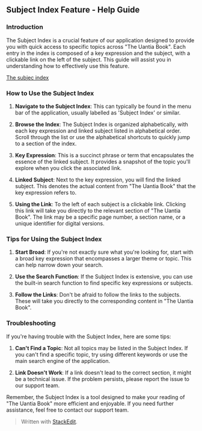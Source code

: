 ## Subject Index Feature - Help Guide

### Introduction

The Subject Index is a crucial feature of our application designed to provide you with quick access to specific topics across "The Uantia Book". Each entry in the index is composed of a key expression and the subject, with a clickable link on the left of the subject. This guide will assist you in understanding how to effectively use this feature.


[The subjec index](images/Index.png)


### How to Use the Subject Index

1.  **Navigate to the Subject Index**: This can typically be found in the menu bar of the application, usually labelled as 'Subject Index' or similar.
    
2.  **Browse the Index**: The Subject Index is organized alphabetically, with each key expression and linked subject listed in alphabetical order. Scroll through the list or use the alphabetical shortcuts to quickly jump to a section of the index.
    
3.  **Key Expression**: This is a succinct phrase or term that encapsulates the essence of the linked subject. It provides a snapshot of the topic you'll explore when you click the associated link.
    
4.  **Linked Subject**: Next to the key expression, you will find the linked subject. This denotes the actual content from "The Uantia Book" that the key expression refers to.
    
5.  **Using the Link**: To the left of each subject is a clickable link. Clicking this link will take you directly to the relevant section of "The Uantia Book". The link may be a specific page number, a section name, or a unique identifier for digital versions.
    

### Tips for Using the Subject Index

1.  **Start Broad**: If you're not exactly sure what you're looking for, start with a broad key expression that encompasses a larger theme or topic. This can help narrow down your search.
    
2.  **Use the Search Function**: If the Subject Index is extensive, you can use the built-in search function to find specific key expressions or subjects.
    
3.  **Follow the Links**: Don't be afraid to follow the links to the subjects. These will take you directly to the corresponding content in "The Uantia Book".
    

### Troubleshooting

If you're having trouble with the Subject Index, here are some tips:

1.  **Can't Find a Topic**: Not all topics may be listed in the Subject Index. If you can't find a specific topic, try using different keywords or use the main search engine of the application.
    
2.  **Link Doesn't Work**: If a link doesn't lead to the correct section, it might be a technical issue. If the problem persists, please report the issue to our support team.
    

Remember, the Subject Index is a tool designed to make your reading of "The Uantia Book" more efficient and enjoyable. If you need further assistance, feel free to contact our support team.

> Written with [StackEdit](https://stackedit.io/).
<!--stackedit_data:
eyJoaXN0b3J5IjpbMTUxODkzMzkwM119
-->